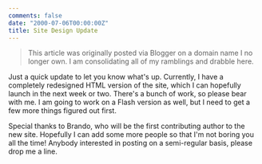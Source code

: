 ```yaml
---
comments: false
date: "2000-07-06T00:00:00Z"
title: Site Design Update
---
```


> This article was originally posted via Blogger on a domain name I no longer own.  I am consolidating all of my ramblings and drabble here.

Just a quick update to let you know what's up. Currently, I have a completely redesigned HTML version of the site, which I can hopefully launch in the next week or two. There's a bunch of work, so please bear with me. I am going to work on a Flash version as well, but I need to get a few more things figured out first. 

Special thanks to Brando, who will be the first contributing author to the new site. Hopefully I can add some more people so that I'm not boring you all the time! Anybody interested in posting on a semi-regular basis, please drop me a line.